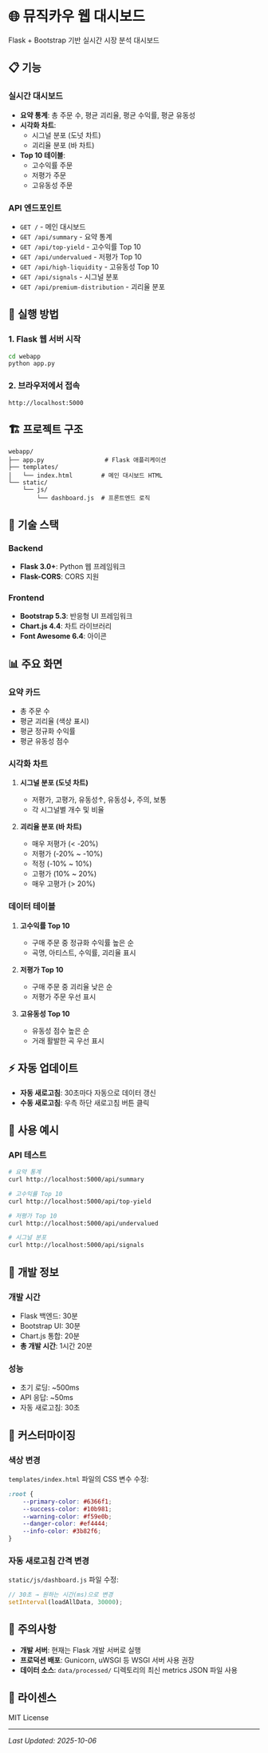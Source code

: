 # 🌐 뮤직카우 웹 대시보드

Flask + Bootstrap 기반 실시간 시장 분석 대시보드

## 📋 기능

### 실시간 대시보드
- **요약 통계**: 총 주문 수, 평균 괴리율, 평균 수익률, 평균 유동성
- **시각화 차트**:
  - 시그널 분포 (도넛 차트)
  - 괴리율 분포 (바 차트)
- **Top 10 테이블**:
  - 고수익률 주문
  - 저평가 주문
  - 고유동성 주문

### API 엔드포인트
- `GET /` - 메인 대시보드
- `GET /api/summary` - 요약 통계
- `GET /api/top-yield` - 고수익률 Top 10
- `GET /api/undervalued` - 저평가 Top 10
- `GET /api/high-liquidity` - 고유동성 Top 10
- `GET /api/signals` - 시그널 분포
- `GET /api/premium-distribution` - 괴리율 분포

## 🚀 실행 방법

### 1. Flask 웹 서버 시작

```bash
cd webapp
python app.py
```

### 2. 브라우저에서 접속

```
http://localhost:5000
```

## 🏗️ 프로젝트 구조

```
webapp/
├── app.py                 # Flask 애플리케이션
├── templates/
│   └── index.html        # 메인 대시보드 HTML
└── static/
    └── js/
        └── dashboard.js  # 프론트엔드 로직
```

## 🎨 기술 스택

### Backend
- **Flask 3.0+**: Python 웹 프레임워크
- **Flask-CORS**: CORS 지원

### Frontend
- **Bootstrap 5.3**: 반응형 UI 프레임워크
- **Chart.js 4.4**: 차트 라이브러리
- **Font Awesome 6.4**: 아이콘

## 📊 주요 화면

### 요약 카드
- 총 주문 수
- 평균 괴리율 (색상 표시)
- 평균 정규화 수익률
- 평균 유동성 점수

### 시각화 차트
1. **시그널 분포 (도넛 차트)**
   - 저평가, 고평가, 유동성↑, 유동성↓, 주의, 보통
   - 각 시그널별 개수 및 비율

2. **괴리율 분포 (바 차트)**
   - 매우 저평가 (< -20%)
   - 저평가 (-20% ~ -10%)
   - 적정 (-10% ~ 10%)
   - 고평가 (10% ~ 20%)
   - 매우 고평가 (> 20%)

### 데이터 테이블
1. **고수익률 Top 10**
   - 구매 주문 중 정규화 수익률 높은 순
   - 곡명, 아티스트, 수익률, 괴리율 표시

2. **저평가 Top 10**
   - 구매 주문 중 괴리율 낮은 순
   - 저평가 주문 우선 표시

3. **고유동성 Top 10**
   - 유동성 점수 높은 순
   - 거래 활발한 곡 우선 표시

## ⚡ 자동 업데이트

- **자동 새로고침**: 30초마다 자동으로 데이터 갱신
- **수동 새로고침**: 우측 하단 새로고침 버튼 클릭

## 🎯 사용 예시

### API 테스트

```bash
# 요약 통계
curl http://localhost:5000/api/summary

# 고수익률 Top 10
curl http://localhost:5000/api/top-yield

# 저평가 Top 10
curl http://localhost:5000/api/undervalued

# 시그널 분포
curl http://localhost:5000/api/signals
```

## 📝 개발 정보

### 개발 시간
- Flask 백엔드: 30분
- Bootstrap UI: 30분
- Chart.js 통합: 20분
- **총 개발 시간**: 1시간 20분

### 성능
- 초기 로딩: ~500ms
- API 응답: ~50ms
- 자동 새로고침: 30초

## 🔧 커스터마이징

### 색상 변경
`templates/index.html` 파일의 CSS 변수 수정:

```css
:root {
    --primary-color: #6366f1;
    --success-color: #10b981;
    --warning-color: #f59e0b;
    --danger-color: #ef4444;
    --info-color: #3b82f6;
}
```

### 자동 새로고침 간격 변경
`static/js/dashboard.js` 파일 수정:

```javascript
// 30초 → 원하는 시간(ms)으로 변경
setInterval(loadAllData, 30000);
```

## 🚨 주의사항

- **개발 서버**: 현재는 Flask 개발 서버로 실행
- **프로덕션 배포**: Gunicorn, uWSGI 등 WSGI 서버 사용 권장
- **데이터 소스**: `data/processed/` 디렉토리의 최신 metrics JSON 파일 사용

## 📄 라이센스

MIT License

---

*Last Updated: 2025-10-06*
